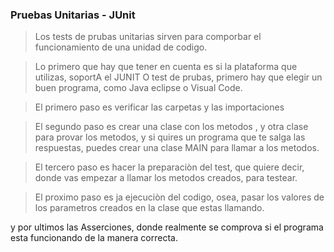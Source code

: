 ### Pruebas Unitarias - JUnit 

 >Los tests de prubas unitarias sirven para comporbar el funcionamiento de una unidad de codigo.

 >Lo primero que hay que tener en cuenta es si la plataforma que utilizas, soportA el JUNIT O test de prubas, primero hay que elegir un buen programa, como Java eclipse o Visual Code.

 > El primero paso es verificar las carpetas y  las importaciones

 > El segundo paso es crear una clase con los metodos 
, y otra clase para provar los metodos, y si quires un programa que te salga las respuestas,   puedes crear una clase MAIN para llamar a los metodos.

> El tercero paso es hacer la preparaciòn del test, que quiere decir, donde vas empezar a llamar los metodos creados, para testear.

>El proximo paso es ja ejecuciòn del codigo, osea, pasar los valores de los parametros creados en la clase que estas llamando.

y por ultimos las Asserciones, donde realmente se comprova si el programa esta funcionando de la manera correcta.